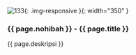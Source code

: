 ---
---

![133](/static/img/hibahcms/133.png){: .img-responsive }{: width="350" }

### {{ page.nohibah }} - {{ page.title }}

{{ page.deskripsi }}
